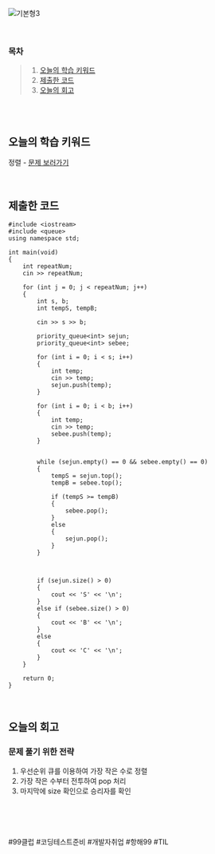 ![기본형3](https://github.com/user-attachments/assets/b554c7b8-070d-4dd2-8306-e323f93836b3)


<br>

### 목차
> 1. [오늘의 학습 키워드](#오늘의-학습-키워드)
> 2. [제출한 코드](#제출한-코드)
> 3. [오늘의 회고](#오늘의-회고)

<br><br>

## 오늘의 학습 키워드
정렬 - [문제 보러가기](https://www.acmicpc.net/problem/1524)
  
<br>

## 제출한 코드
```
#include <iostream>
#include <queue>
using namespace std;

int main(void)
{
	int repeatNum;
	cin >> repeatNum;

	for (int j = 0; j < repeatNum; j++)
	{
		int s, b;
		int tempS, tempB;

		cin >> s >> b;

		priority_queue<int> sejun;
		priority_queue<int> sebee;

		for (int i = 0; i < s; i++)
		{
			int temp;
			cin >> temp;
			sejun.push(temp);
		}

		for (int i = 0; i < b; i++)
		{
			int temp;
			cin >> temp;
			sebee.push(temp);
		}


		while (sejun.empty() == 0 && sebee.empty() == 0)
		{
			tempS = sejun.top();
			tempB = sebee.top();

			if (tempS >= tempB)
			{
				sebee.pop();
			}
			else
			{
				sejun.pop();
			}
		}
		

		
		if (sejun.size() > 0)
		{
			cout << 'S' << '\n';
		}
		else if (sebee.size() > 0)
		{
			cout << 'B' << '\n';
		}
		else
		{
			cout << 'C' << '\n';
		}
	}

	return 0;
}
```

<br>

## 오늘의 회고
### 문제 풀기 위한 전략
1. 우선순위 큐를 이용하여 가장 작은 수로 정렬 <br>
2. 가장 작은 수부터 전투하여 pop 처리 <br>
3. 마지막에 size 확인으로 승리자를 확인

<br>    
<br>
<br>
<br>
#99클럽 #코딩테스트준비 #개발자취업 #항해99 #TIL
